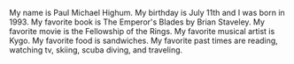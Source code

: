 My name is Paul Michael Highum.
My birthday is July 11th and I was born in 1993.
My favorite book is The Emperor's Blades by Brian Staveley.
My favorite movie is the Fellowship of the Rings.
My favorite musical artist is Kygo.
My favorite food is sandwiches.
My favorite past times are reading, watching tv, skiing, scuba diving, and traveling.
